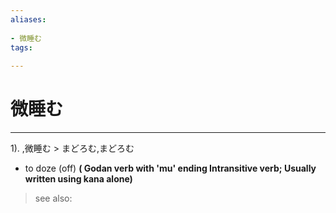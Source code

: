 ```yaml
---
aliases:
    
- 微睡む
tags:
    
---
```


# 微睡む
---
1).
,微睡む > まどろむ,まどろむ

- to doze (off)
**( Godan verb with 'mu' ending Intransitive verb; Usually written using kana alone)**
> see also: 
            